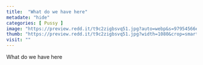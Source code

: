 ```yaml
---
title:  "What do we have here"
metadate: "hide"
categories: [ Pussy ]
image: "https://preview.redd.it/t9c2zigbsvq51.jpg?auto=webp&s=97954566edbcd6945898d366474c315efde0db74"
thumb: "https://preview.redd.it/t9c2zigbsvq51.jpg?width=1080&crop=smart&auto=webp&s=f6ae8956a48ac710219ca7ba456f65b970eb7e98"
visit: ""
---
```

What do we have here
